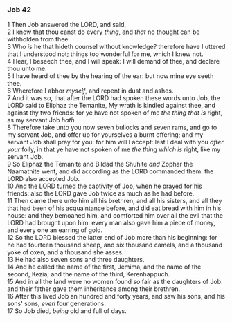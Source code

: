 ### Job 42

1 Then Job answered the LORD, and said,  
2 I know that thou canst do every *thing*, and *that* no thought can be withholden from thee.  
3 Who *is* he that hideth counsel without knowledge? therefore have I uttered that I understood not; things too wonderful for me, which I knew not.  
4 Hear, I beseech thee, and I will speak: I will demand of thee, and declare thou unto me.  
5 I have heard of thee by the hearing of the ear: but now mine eye seeth thee.  
6 Wherefore I abhor *myself*, and repent in dust and ashes.  
7 And it was *so*, that after the LORD had spoken these words unto Job, the LORD said to Eliphaz the Temanite, My wrath is kindled against thee, and against thy two friends: for ye have not spoken of me *the thing that is* right, as my servant Job *hath*.  
8 Therefore take unto you now seven bullocks and seven rams, and go to my servant Job, and offer up for yourselves a burnt offering; and my servant Job shall pray for you: for him will I accept: lest I deal with you *after your* folly, in that ye have not spoken of me *the thing which is* right, like my servant Job.  
9 So Eliphaz the Temanite and Bildad the Shuhite *and* Zophar the Naamathite went, and did according as the LORD commanded them: the LORD also accepted Job.  
10 And the LORD turned the captivity of Job, when he prayed for his friends: also the LORD gave Job twice as much as he had before.  
11 Then came there unto him all his brethren, and all his sisters, and all they that had been of his acquaintance before, and did eat bread with him in his house: and they bemoaned him, and comforted him over all the evil that the LORD had brought upon him: every man also gave him a piece of money, and every one an earring of gold.  
12 So the LORD blessed the latter end of Job more than his beginning: for he had fourteen thousand sheep, and six thousand camels, and a thousand yoke of oxen, and a thousand she asses.  
13 He had also seven sons and three daughters.  
14 And he called the name of the first, Jemima; and the name of the second, Kezia; and the name of the third, Kerenhappuch.  
15 And in all the land were no women found *so* fair as the daughters of Job: and their father gave them inheritance among their brethren.  
16 After this lived Job an hundred and forty years, and saw his sons, and his sons' sons, *even* four generations.  
17 So Job died, *being* old and full of days.  
